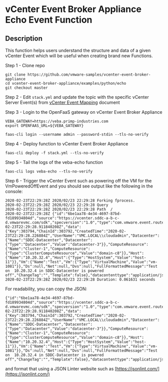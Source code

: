 # vCenter Event Broker Appliance Echo Event Function

## Description

This function helps users understand the structure and data of a given vCenter Event which will be useful when creating brand new Functions.

Step 1 - Clone repo

```
git clone https://github.com/vmware-samples/vcenter-event-broker-appliance
cd vcenter-event-broker-appliance/examples/python/echo
git checkout master
```

Step 2 - Edit `stack.yml` and update the topic with the specific vCenter Server Event(s) from [vCenter Event Mapping](https://github.com/lamw/vcenter-event-mapping) document

Step 3 - Login to the OpenFaaS gateway on vCenter Event Broker Appliance

```
VEBA_GATEWAY=https://veba.primp-industries.com
export OPENFAAS_URL=${VEBA_GATEWAY}

faas-cli login --username admin --password-stdin --tls-no-verify
```

Step 4 - Deploy function to vCenter Event Broker Appliance

```
faas-cli deploy -f stack.yml --tls-no-verify
```

Step 5 - Tail the logs of the veba-echo function

```
faas-cli logs veba-echo --tls-no-verify
```

Step 6 - Trigger the vCenter Event such as powering off the VM for the VmPoweredOffEvent and you should see output like the following in the console:

```
2020-02-23T22:29:28Z 2020/02/23 22:29:28 Forking fprocess.
2020-02-23T22:29:28Z 2020/02/23 22:29:28 Query
2020-02-23T22:29:28Z 2020/02/23 22:29:28 Path  /
2020-02-23T22:29:28Z {"id":"6be1aa78-4e34-4697-87bd-fd189934804d","source":"https://vcenter.sddc-a-b-c-d.vmwarevmc.com/sdk","specversion":"1.0","type":"com.vmware.event.router/event","subject":"VmPoweredOffEvent","time":"2020-02-23T22:29:28.911840208Z","data":{"Key":303794,"ChainId":303792,"CreatedTime":"2020-02-23T22:29:28.226884Z","UserName":"VMC.LOCAL\\cloudadmin","Datacenter":{"Name":"SDDC-Datacenter","Datacenter":{"Type":"Datacenter","Value":"datacenter-3"}},"ComputeResource":{"Name":"Cluster-1","ComputeResource":{"Type":"ClusterComputeResource","Value":"domain-c8"}},"Host":{"Name":"10.20.32.4","Host":{"Type":"HostSystem","Value":"host-11"}},"Vm":{"Name":"Test","Vm":{"Type":"VirtualMachine","Value":"vm-1081"}},"Ds":null,"Net":null,"Dvs":null,"FullFormattedMessage":"Test on  10.20.32.4 in SDDC-Datacenter is powered off","ChangeTag":"","Template":false},"datacontenttype":"application/json"}
2020-02-23T22:29:28Z 2020/02/23 22:29:28 Duration: 0.061631 seconds
```

For readability, you can copy the JSON:

```
{"id":"6be1aa78-4e34-4697-87bd-fd189934804d","source":"https://vcenter.sddc-a-b-c-d.vmwarevmc.com/sdk","specversion":"1.0","type":"com.vmware.event.router/event","subject":"VmPoweredOffEvent","time":"2020-02-23T22:29:28.911840208Z","data":{"Key":303794,"ChainId":303792,"CreatedTime":"2020-02-23T22:29:28.226884Z","UserName":"VMC.LOCAL\\cloudadmin","Datacenter":{"Name":"SDDC-Datacenter","Datacenter":{"Type":"Datacenter","Value":"datacenter-3"}},"ComputeResource":{"Name":"Cluster-1","ComputeResource":{"Type":"ClusterComputeResource","Value":"domain-c8"}},"Host":{"Name":"10.20.32.4","Host":{"Type":"HostSystem","Value":"host-11"}},"Vm":{"Name":"Test","Vm":{"Type":"VirtualMachine","Value":"vm-1081"}},"Ds":null,"Net":null,"Dvs":null,"FullFormattedMessage":"Test on  10.20.32.4 in SDDC-Datacenter is powered off","ChangeTag":"","Template":false},"datacontenttype":"application/json"}
```

and format that using a JSON Linter website such as [https://jsonlint.com/](https://jsonlint.com/)